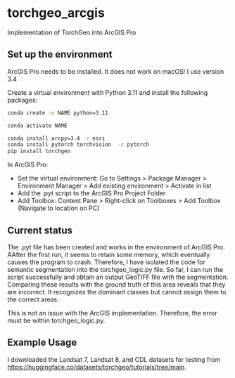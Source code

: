# torchgeo_arcgis
Implementation of TorchGeo into ArcGIS Pro

## Set up the environment
ArcGIS Pro needs to be installed. It does not work on macOS! I use version 3.4

Create a virtual environment with Python 3.11 and install the following packages:
```sh
conda create -n NAME python=3.11
```
```sh
conda activate NAME
```
```sh
conda install arcpy=3.4 -c esri
conda install pytorch torchvision  -c pytorch
pip install torchgeo
```

In ArcGIS Pro:
- Set the virtual environment: Go to Settings > Package Manager > Environment Manager > Add existing environment > Activate in list
- Add the .pyt script to the ArcGIS Pro Project Folder
- Add Toolbox: Content Pane > Right-click on Toolboxes > Add Toolbox (Navigate to location on PC)

## Current status
The .pyt file has been created and works in the environment of ArcGIS Pro. AAfter the first run, it seems to retain some memory, which eventually causes the program to crash. Therefore, I have isolated the code for semantic segmentation into the torchgeo_logic.py file. So far, I can run the script successfully and obtain an output GeoTIFF file with the segmentation. Comparing these results with the ground truth of this area reveals that they are incorrect. It recognizes the dominant classes but cannot assign them to the correct areas.

This is not an issue with the ArcGIS implementation. Therefore, the error must be within torchgeo_logic.py.

## Example Usage
I downloaded the Landsat 7, Landsat 8, and CDL datasets for testing from https://huggingface.co/datasets/torchgeo/tutorials/tree/main.
